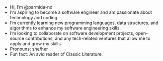-  Hi, I’m @parmida-nd
-  I’m aspiring to become a software engineer and am passionate about technology and coding.
-  I’m currently learning new programming languages, data structures, and algorithms to enhance my software engineering skills.
-  I’m looking to collaborate on software development projects, open-source contributions, and any tech-related ventures that allow me to apply and grow my skills.
-  Pronouns: she/her
-  Fun fact: An avid reader of Classic Literature.

